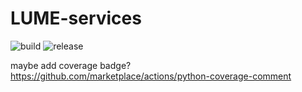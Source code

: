 # LUME-services

![build](https://github.com/slaclab/lume-services/.github/workflows/tests.yml/badge.svg)
![release](https://img.shields.io/github/v/release/slaclab/lume-services)

<!-- Pytest Coverage Comment:Begin -->
<!-- Pytest Coverage Comment:End -->

 maybe add coverage badge? https://github.com/marketplace/actions/python-coverage-comment